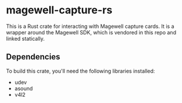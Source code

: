 # magewell-capture-rs

This is a Rust crate for interacting with Magewell capture cards. It is a wrapper around the Magewell SDK, which is vendored in this repo and linked statically.

## Dependencies

To build this crate, you'll need the following libraries installed:

- udev
- asound
- v4l2
